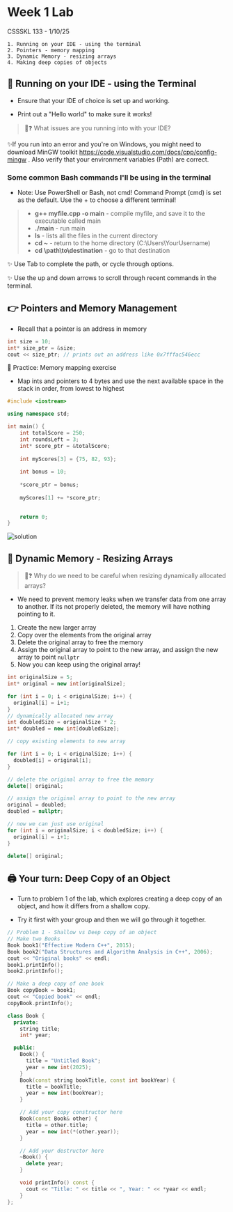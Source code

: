 # Week 1 Lab

CSSSKL 133 - 1/10/25

    1. Running on your IDE - using the terminal
    2. Pointers - memory mapping
    3. Dynamic Memory - resizing arrays
    4. Making deep copies of objects

## 🚀 Running on your IDE - using the Terminal

* Ensure that your IDE of choice is set up and working.

* Print out a "Hello world" to make sure it works!

>🤔❓ What issues are you running into with your IDE?

✨If you run into an error and you're on Windows, you might need to download MinGW toolkit https://code.visualstudio.com/docs/cpp/config-mingw . Also verify that your environment variables (Path) are correct.

### Some common Bash commands I'll be using in the terminal

* Note: Use PowerShell or Bash, not cmd! Command Prompt (cmd) is set as the default. Use the + to choose a different terminal!

> * **g++ myfile.cpp -o main** - compile myfile, and save it to the executable called main
> * **./main** - run main
> * **ls** - lists all the files in the current directory
> * **cd ~** - return to the home directory (C:\Users\YourUsername)
> * **cd \path\to\destination** - go to that destination

✨ Use Tab to complete the path, or cycle through options.

✨ Use the up and down arrows to scroll through recent commands in the terminal.

## 👉 Pointers and Memory Management

* Recall that a pointer is an address in memory

```cpp
int size = 10;
int* size_ptr = &size;
cout << size_ptr; // prints out an address like 0x7fffac546ecc
```

📝 Practice: Memory mapping exercise

* Map ints and pointers to 4 bytes and use the next available space in the stack in order, from lowest to highest

```cpp
#include <iostream>

using namespace std;

int main() {
	int totalScore = 250;
	int roundsLeft = 3;
	int* score_ptr = &totalScore;
	
	int myScores[3] = {75, 82, 93};
	
	int bonus = 10;
	
	*score_ptr = bonus;
	
	myScores[1] += *score_ptr;
	

	return 0;
}
```
![solution](/20250109_222746.jpg)

## 📏 Dynamic Memory - Resizing Arrays

>🤔❓ Why do we need to be careful when resizing dynamically allocated arrays? 

* We need to prevent memory leaks when we transfer data from one array to another. If its not properly deleted, the memory will have nothing pointing to it.

1. Create the new larger array
2. Copy over the elements from the original array
3. Delete the original array to free the memory
4. Assign the original array to point to the new array, and assign the new array to point `nullptr`
5. Now you can keep using the original array!

```cpp
int originalSize = 5;
int* original = new int[originalSize];

for (int i = 0; i < originalSize; i++) {
  original[i] = i+1;
}
// dynamically allocated new array
int doubledSize = originalSize * 2;
int* doubled = new int[doubledSize];

// copy existing elements to new array

for (int i = 0; i < originalSize; i++) {
  doubled[i] = original[i];
}

// delete the original array to free the memory
delete[] original;

// assign the original array to point to the new array
original = doubled;
doubled = nullptr;

// now we can just use original
for (int i = originalSize; i < doubledSize; i++) {
  original[i] = i+1;
}

delete[] original;
```


## 🖨️ Your turn: Deep Copy of an Object

* Turn to problem 1 of the lab, which explores creating a deep copy of an object, and how it differs from a shallow copy.

* Try it first with your group and then we will go through it together.

```cpp
// Problem 1 - Shallow vs Deep copy of an object
// Make two Books
Book book1("Effective Modern C++", 2015);
Book book2("Data Structures and Algorithm Analysis in C++", 2006);
cout << "Original books" << endl;
book1.printInfo();
book2.printInfo();

// Make a deep copy of one book
Book copyBook = book1;
cout << "Copied book" << endl;
copyBook.printInfo();
```

```cpp
class Book {
  private:
    string title;
    int* year;

  public:
    Book() {
      title = "Untitled Book";
      year = new int(2025);
    }
    Book(const string bookTitle, const int bookYear) {
      title = bookTitle;
      year = new int(bookYear);
    }  

    // Add your copy constructor here
    Book(const Book& other) {
      title = other.title;
      year = new int(*(other.year));
    }

    // Add your destructor here
    ~Book() {
      delete year;
    }

    void printInfo() const {
      cout << "Title: " << title << ", Year: " << *year << endl;
    }
};
```